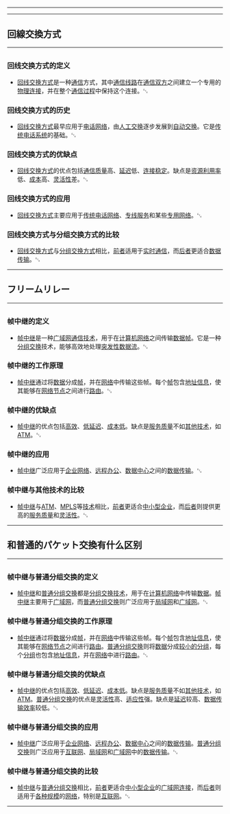 # 
___
___
## 回線交換方式
___
## 
### 回线交换方式的定义
- [回线交换方式](https://zh.wikipedia.org/wiki/回线交换方式)是一种[通信](https://zh.wikipedia.org/wiki/通信)方式，其中[通信线路](https://zh.wikipedia.org/wiki/通信线路)在[通信双方](https://zh.wikipedia.org/wiki/通信双方)之间建立一个专用的[物理连接](https://zh.wikipedia.org/wiki/物理连接)，并在整个[通信过程](https://zh.wikipedia.org/wiki/通信过程)中保持这个连接。␃

### 回线交换方式的历史
- [回线交换方式](https://zh.wikipedia.org/wiki/回线交换方式)最早应用于[电话网络](https://zh.wikipedia.org/wiki/电话网络)，由[人工交换](https://zh.wikipedia.org/wiki/人工交换)逐步发展到[自动交换](https://zh.wikipedia.org/wiki/自动交换)。它是[传统电话系统](https://zh.wikipedia.org/wiki/传统电话系统)的基础。␃

### 回线交换方式的优缺点
- [回线交换方式](https://zh.wikipedia.org/wiki/回线交换方式)的优点包括[通信质量](https://zh.wikipedia.org/wiki/通信质量)高、[延迟](https://zh.wikipedia.org/wiki/延迟)低、[连接稳定](https://zh.wikipedia.org/wiki/连接稳定)。缺点是[资源利用率](https://zh.wikipedia.org/wiki/资源利用率)低、[成本](https://zh.wikipedia.org/wiki/成本)高、[灵活性](https://zh.wikipedia.org/wiki/灵活性)差。␃

### 回线交换方式的应用
- [回线交换方式](https://zh.wikipedia.org/wiki/回线交换方式)主要应用于[传统电话网络](https://zh.wikipedia.org/wiki/传统电话网络)、[专线服务](https://zh.wikipedia.org/wiki/专线服务)和某些[专用网络](https://zh.wikipedia.org/wiki/专用网络)。␃

### 回线交换方式与分组交换方式的比较
- [回线交换方式](https://zh.wikipedia.org/wiki/回线交换方式)与[分组交换方式](https://zh.wikipedia.org/wiki/分组交换方式)相比，[前者](https://zh.wikipedia.org/wiki/前者)适用于[实时通信](https://zh.wikipedia.org/wiki/实时通信)，而[后者](https://zh.wikipedia.org/wiki/后者)更适合[数据传输](https://zh.wikipedia.org/wiki/数据传输)。␃
___
## フリームリレー
___
## 
### 帧中继的定义
- [帧中继](https://zh.wikipedia.org/wiki/帧中继)是一种[广域网](https://zh.wikipedia.org/wiki/广域网)[通信技术](https://zh.wikipedia.org/wiki/通信技术)，用于在[计算机网络](https://zh.wikipedia.org/wiki/计算机网络)之间传输[数据帧](https://zh.wikipedia.org/wiki/数据帧)。它是一种[分组交换](https://zh.wikipedia.org/wiki/分组交换)技术，能够高效地处理[突发性数据流](https://zh.wikipedia.org/wiki/突发性数据流)。␃

### 帧中继的工作原理
- [帧中继](https://zh.wikipedia.org/wiki/帧中继)通过将[数据](https://zh.wikipedia.org/wiki/数据)分成[帧](https://zh.wikipedia.org/wiki/帧)，并在[网络](https://zh.wikipedia.org/wiki/网络)中传输这些帧。每个[帧](https://zh.wikipedia.org/wiki/帧)包含[地址信息](https://zh.wikipedia.org/wiki/地址信息)，使其能够在[网络节点](https://zh.wikipedia.org/wiki/网络节点)之间进行[路由](https://zh.wikipedia.org/wiki/路由)。␃

### 帧中继的优缺点
- [帧中继](https://zh.wikipedia.org/wiki/帧中继)的优点包括[高效](https://zh.wikipedia.org/wiki/高效)、[低延迟](https://zh.wikipedia.org/wiki/低延迟)、[成本低](https://zh.wikipedia.org/wiki/成本低)。缺点是[服务质量](https://zh.wikipedia.org/wiki/服务质量)不如[其他技术](https://zh.wikipedia.org/wiki/其他技术)，如[ATM](https://zh.wikipedia.org/wiki/ATM)。␃

### 帧中继的应用
- [帧中继](https://zh.wikipedia.org/wiki/帧中继)广泛应用于[企业网络](https://zh.wikipedia.org/wiki/企业网络)、[远程办公](https://zh.wikipedia.org/wiki/远程办公)、[数据中心](https://zh.wikipedia.org/wiki/数据中心)之间的[数据传输](https://zh.wikipedia.org/wiki/数据传输)。␃

### 帧中继与其他技术的比较
- [帧中继](https://zh.wikipedia.org/wiki/帧中继)与[ATM](https://zh.wikipedia.org/wiki/ATM)、[MPLS](https://zh.wikipedia.org/wiki/MPLS)等[技术](https://zh.wikipedia.org/wiki/技术)相比，[前者](https://zh.wikipedia.org/wiki/前者)更适合[中小型企业](https://zh.wikipedia.org/wiki/中小型企业)，而[后者](https://zh.wikipedia.org/wiki/后者)则提供更高的[服务质量](https://zh.wikipedia.org/wiki/服务质量)和[灵活性](https://zh.wikipedia.org/wiki/灵活性)。␃
___
## 和普通的パケット交換有什么区别
___
## 
### 帧中继与普通分组交换的定义
- [帧中继](https://zh.wikipedia.org/wiki/帧中继)和[普通分组交换](https://zh.wikipedia.org/wiki/普通分组交换)都是[分组交换技术](https://zh.wikipedia.org/wiki/分组交换技术)，用于在[计算机网络](https://zh.wikipedia.org/wiki/计算机网络)中传输[数据](https://zh.wikipedia.org/wiki/数据)。[帧中继](https://zh.wikipedia.org/wiki/帧中继)主要用于[广域网](https://zh.wikipedia.org/wiki/广域网)，而[普通分组交换](https://zh.wikipedia.org/wiki/普通分组交换)则广泛应用于[局域网](https://zh.wikipedia.org/wiki/局域网)和[广域网](https://zh.wikipedia.org/wiki/广域网)。␃

### 帧中继与普通分组交换的工作原理
- [帧中继](https://zh.wikipedia.org/wiki/帧中继)通过将[数据](https://zh.wikipedia.org/wiki/数据)分成[帧](https://zh.wikipedia.org/wiki/帧)，并在[网络](https://zh.wikipedia.org/wiki/网络)中传输这些帧。每个[帧](https://zh.wikipedia.org/wiki/帧)包含[地址信息](https://zh.wikipedia.org/wiki/地址信息)，使其能够在[网络节点](https://zh.wikipedia.org/wiki/网络节点)之间进行[路由](https://zh.wikipedia.org/wiki/路由)。[普通分组交换](https://zh.wikipedia.org/wiki/普通分组交换)则将[数据](https://zh.wikipedia.org/wiki/数据)分成[较小的分组](https://zh.wikipedia.org/wiki/较小的分组)，每个[分组](https://zh.wikipedia.org/wiki/分组)也包含[地址信息](https://zh.wikipedia.org/wiki/地址信息)，并在[网络](https://zh.wikipedia.org/wiki/网络)中进行[路由](https://zh.wikipedia.org/wiki/路由)。␃

### 帧中继与普通分组交换的优缺点
- [帧中继](https://zh.wikipedia.org/wiki/帧中继)的优点包括[高效](https://zh.wikipedia.org/wiki/高效)、[低延迟](https://zh.wikipedia.org/wiki/低延迟)、[成本低](https://zh.wikipedia.org/wiki/成本低)。缺点是[服务质量](https://zh.wikipedia.org/wiki/服务质量)不如[其他技术](https://zh.wikipedia.org/wiki/其他技术)，如[ATM](https://zh.wikipedia.org/wiki/ATM)。[普通分组交换](https://zh.wikipedia.org/wiki/普通分组交换)的优点是[灵活性](https://zh.wikipedia.org/wiki/灵活性)高、[适应性](https://zh.wikipedia.org/wiki/适应性)强。缺点是[延迟](https://zh.wikipedia.org/wiki/延迟)较高、[数据传输效率](https://zh.wikipedia.org/wiki/数据传输效率)较低。␃

### 帧中继与普通分组交换的应用
- [帧中继](https://zh.wikipedia.org/wiki/帧中继)广泛应用于[企业网络](https://zh.wikipedia.org/wiki/企业网络)、[远程办公](https://zh.wikipedia.org/wiki/远程办公)、[数据中心](https://zh.wikipedia.org/wiki/数据中心)之间的[数据传输](https://zh.wikipedia.org/wiki/数据传输)。[普通分组交换](https://zh.wikipedia.org/wiki/普通分组交换)则广泛应用于[互联网](https://zh.wikipedia.org/wiki/互联网)、[局域网](https://zh.wikipedia.org/wiki/局域网)和[广域网](https://zh.wikipedia.org/wiki/广域网)中的[数据传输](https://zh.wikipedia.org/wiki/数据传输)。␃

### 帧中继与普通分组交换的比较
- [帧中继](https://zh.wikipedia.org/wiki/帧中继)与[普通分组交换](https://zh.wikipedia.org/wiki/普通分组交换)相比，[前者](https://zh.wikipedia.org/wiki/前者)更适合[中小型企业](https://zh.wikipedia.org/wiki/中小型企业)的[广域网连接](https://zh.wikipedia.org/wiki/广域网连接)，而[后者](https://zh.wikipedia.org/wiki/后者)则适用于[各种规模](https://zh.wikipedia.org/wiki/各种规模)的[网络](https://zh.wikipedia.org/wiki/网络)，特别是[互联网](https://zh.wikipedia.org/wiki/互联网)。␃
___
